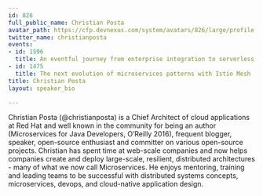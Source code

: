 ```yaml
---
id: 826
full_public_name: Christian Posta
avatar_path: https://cfp.devnexus.com/system/avatars/826/large/profile.jpg?1506706006
twitter_name: christianposta
events:
- id: 1596
  title: An eventful journey from enterprise integration to serverless
- id: 1475
  title: The next evolution of microservices patterns with Istio Mesh
title: Christian Posta
layout: speaker_bio

---
```

Christian Posta (@christianposta) is a Chief Architect of cloud applications at Red Hat and well known in the community for being an author (Microservices for Java Developers, O’Reilly 2016), frequent blogger, speaker, open-source enthusiast and committer on various open-source projects. Christian has spent time at web-scale companies and now helps companies create and deploy large-scale, resilient, distributed architectures - many of what we now call Microservices. He enjoys mentoring, training and leading teams to be successful with distributed systems concepts, microservices, devops, and cloud-native application design.
